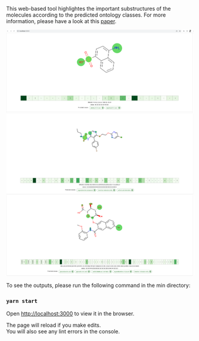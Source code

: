 This web-based tool highlightes the important substructures of the molecules according to the predicted ontology classes. For more information, please have a look at this [paper](https://daoxai.inf.unibz.it/papers/DAO-XAI-2021-paper-1.pdf).

![molontology](https://github.com/adelmemariani/molontology/blob/main/screenshots/1.png)
![molontology](https://github.com/adelmemariani/molontology/blob/main/screenshots/2.png)
![molontology](https://github.com/adelmemariani/molontology/blob/main/screenshots/3.png)

To see the outputs, please run the following command in the min directory:

### `yarn start`

Open [http://localhost:3000](http://localhost:3000) to view it in the browser.

The page will reload if you make edits.\
You will also see any lint errors in the console.



